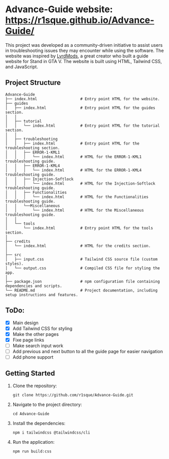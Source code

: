 # Advance-Guide website: https://r1sque.github.io/Advance-Guide/

This project was developed as a community-driven initiative to assist users in troubleshooting issues they may encounter while using the software. 
The website was inspired by [LyrdMods](https://lyrdmods.site/), a great creator who built a guide website for Stand in GTA V.
The website is built using HTML, Tailwind CSS, and JavaScript.

## Project Structure

```
Advance-Guide
├── index.html                   # Entry point HTML for the website.
├── guides
│   ├── index.html               # Entry point HTML for the guides section.
│   │
│   ├── tutorial
│   │   └── index.html           # Entry point HTML for the tutorial section.
│   │
│   ├── troubleshooting
│   │   ├── index.html           # Entry point HTML for the troubleshooting section.
│   │   ├── ERROR-1-KML1
│   │   │   └── index.html       # HTML for the ERROR-1-KML1 troubleshooting guide.
│   │   ├── ERROR-1-KML4
│   │   │   └── index.html       # HTML for the ERROR-1-KML4 troubleshooting guide.
│   │   ├── Injection-Softlock
│   │   │   └── index.html       # HTML for the Injection-Softlock troubleshooting guide.
│   │   ├── Functionalities
│   │   │   └── index.html       # HTML for the Functionalities troubleshooting guide.
│   │   └──Miscellaneous
│   │       └── index.html       # HTML for the Miscellaneous troubleshooting guide.
│   │   
│   └── tools
│       └── index.html           # Entry point HTML for the tools section.
│
├── credits
│   └── index.html               # HTML for the credits section.
│
├── src
│   ├── input.css                # Tailwind CSS source file (custom styles).
│   └── output.css               # Compiled CSS file for styling the app.
│
├── package.json                 # npm configuration file containing dependencies and scripts.
└── README.md                    # Project documentation, including setup instructions and features.
```

## ToDo:

- [x] Main design
- [x] Add Tailwind CSS for styling
- [x] Make the other pages
- [x] Fixe page links
- [ ] Make search input work
- [ ] Add previous and next button to all the guide page for easier navigation
- [ ] Add phone support

## Getting Started

1. Clone the repository:
   ```
   git clone https://github.com/r1sque/Advance-Guide.git
   ```

2. Navigate to the project directory:
   ```
   cd Advance-Guide
   ```

3. Install the dependencies:
   ```
   npm i tailwindcss @tailwindcss/cli
   ```

4. Run the application:
   ```
   npm run build:css
   ```